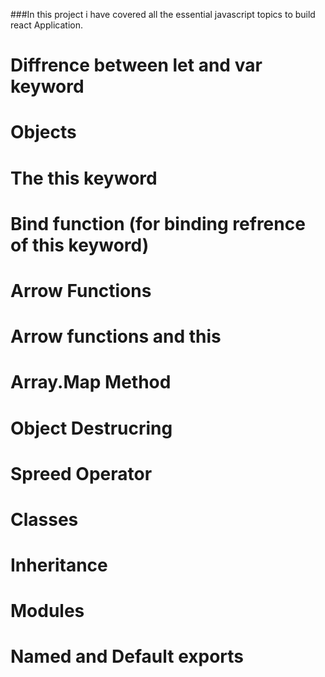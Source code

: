 ###In this project i have covered all the essential javascript topics to build react Application.

# Diffrence between let and var keyword
# Objects
# The this keyword
# Bind function (for binding refrence of this keyword)
# Arrow Functions
# Arrow functions and this
# Array.Map Method
# Object Destrucring
# Spreed Operator
# Classes
# Inheritance
# Modules
# Named and Default exports
